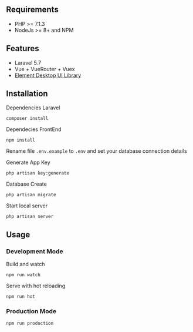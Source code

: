 ## Requirements

- PHP >= 7.1.3
- NodeJs >= 8+ and NPM

## Features

- Laravel 5.7
- Vue + VueRouter + Vuex
- [Element Desktop UI Library](https://element.eleme.io)

## Installation

Dependencies Laravel
```
composer install
```

Dependecies FrontEnd
```
npm install
```

Rename file `.env.example` to `.env` and set your database connection details

Generate App Key
```
php artisan key:generate
```

Database Create
```
php artisan migrate
```

Start local server
```
php artisan server
```

## Usage

### Development Mode

Build and watch
```
npm run watch
```

Serve with hot reloading
```
npm run hot
```

### Production Mode

```
npm run production
```
